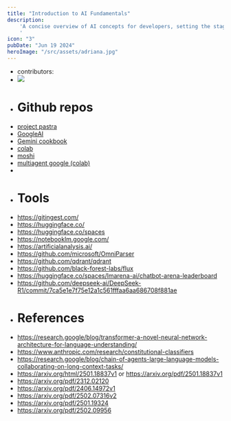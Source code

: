 ```yaml
---
title: "Introduction to AI Fundamentals"
description:
    'A concise overview of AI concepts for developers, setting the stage for deeper technical discussions.
    '
icon: "3"
pubDate: "Jun 19 2024"
heroImage: "/src/assets/adriana.jpg"
---
```


- contributors:
- ![](https://i.imgflip.com/9kwrdh.jpg)
- # Github repos
- [project pastra](https://github.com/heiko-hotz/gemini-multimodal-live-dev-guide)
- [GoogleAI](https://github.com/GoogleCloudPlatform/generative-ai)
- [Gemini cookbook](https://github.com/google-gemini/cookbook)
- [colab](https://github.com/GoogleCloudPlatform/generative-ai/blob/main/gemini/agents/research-multi-agents/intro_research_multi_agents_gemini_2_0.ipynb)
- [moshi](https://github.com/kyutai-labs/moshi)
- [multiagent google (colab)](https://colab.research.google.com/github/GoogleCloudPlatform/generative-ai/blob/main/gemini/agents/research-multi-agents/intro_research_multi_agents_gemini_2_0.ipynb#scrollTo=IDDZhYrClJQK)
-
- # Tools
- https://gitingest.com/
- https://huggingface.co/
- https://huggingface.co/spaces
- https://notebooklm.google.com/
- https://artificialanalysis.ai/
- https://github.com/microsoft/OmniParser
- https://github.com/qdrant/qdrant
- https://github.com/black-forest-labs/flux
- https://huggingface.co/spaces/lmarena-ai/chatbot-arena-leaderboard
- https://github.com/deepseek-ai/DeepSeek-R1/commit/7ca5e1e7f75e12a1c561fffaa6aa686708f881ae
- # References
- https://research.google/blog/transformer-a-novel-neural-network-architecture-for-language-understanding/
- https://www.anthropic.com/research/constitutional-classifiers
- https://research.google/blog/chain-of-agents-large-language-models-collaborating-on-long-context-tasks/
- https://arxiv.org/html/2501.18837v1 or https://arxiv.org/pdf/2501.18837v1
- https://arxiv.org/pdf/2312.02120
- https://arxiv.org/pdf/2406.14972v1
- https://arxiv.org/pdf/2502.07316v2
- https://arxiv.org/pdf/2501.19324
- https://arxiv.org/pdf/2502.09956